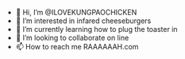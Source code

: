- 👋 Hi, I’m @ILOVEKUNGPAOCHICKEN
- 👀 I’m interested in infared cheeseburgers
- 🌱 I’m currently learning how to plug the toaster in
- 💞️ I’m looking to collaborate on line
- 📫 How to reach me RAAAAAAH.com

<!---
ILOVEKUNGPAOCHICKEN/ILOVEKUNGPAOCHICKEN is a ✨ special ✨ repository because its `README.md` (this file) appears on your GitHub profile.
You can click the Preview link to take a look at your changes.
--->
